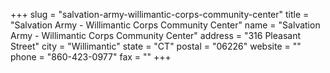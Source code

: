 +++
slug = "salvation-army-willimantic-corps-community-center"
title = "Salvation Army - Willimantic Corps Community Center"
name = "Salvation Army - Willimantic Corps Community Center"
address = "316 Pleasant Street"
city = "Willimantic"
state = "CT"
postal = "06226"
website = ""
phone = "860-423-0977"
fax = ""
+++

